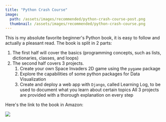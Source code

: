```yaml
---
title: "Python Crash Course"
image:
  path: /assets/images/recommended/python-crash-course-post.png
  thumbnail: /assets/images/recommended/python-crash-course.png
---
```


This is my absolute favorite beginner's Python book, it is easy to follow and actually a pleasant read.
The book is split in 2 parts:
1. The first half will cover the basics (programming concepts, such as lists, dictionaries, classes, and loops)
2. The second half covers 3 projects. 
	1. Create your own Space Invaders 2D game using the `pygame` package  
	2. Explore the capabilities of some python packages for Data Visualization
	3. Create and deploy a web app with `Django`, called Learning Log, to be used to document what you learn about certain topics
All 3 projects are provided with a thorough explanation on every step

Here's the link to the book in Amazon:

<a target="_blank"  href="https://www.amazon.com/gp/product/1593276036/ref=as_li_tl?ie=UTF8&camp=1789&creative=9325&creativeASIN=1593276036&linkCode=as2&tag=gustavosaidle-20&linkId=669538f38e4e5990902be7afab2e6ffc"><img border="0" src="//ws-na.amazon-adsystem.com/widgets/q?_encoding=UTF8&MarketPlace=US&ASIN=1593276036&ServiceVersion=20070822&ID=AsinImage&WS=1&Format=_SL250_&tag=gustavosaidle-20" ></a><img src="//ir-na.amazon-adsystem.com/e/ir?t=gustavosaidle-20&l=am2&o=1&a=1593276036" width="1" height="1" border="0" alt="" style="border:none !important; margin:0px !important;" />